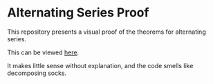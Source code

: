 # Alternating Series Proof

This repository presents a visual proof of the theorems for alternating series.

This can be viewed [here](https://tmroyal.github.io/alternatingSeriesProof/).

It makes little sense without explanation, and the code smells like decomposing socks.

